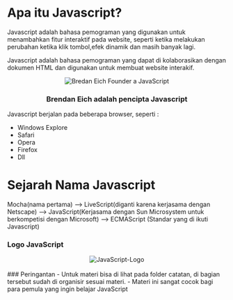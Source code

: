 # Apa itu Javascript? 

Javascript adalah bahasa pemograman yang digunakan untuk menambahkan fitur interaktif pada website, seperti ketika melakukan perubahan ketika klik tombol,efek dinamik dan masih banyak lagi. 

Javascript adalah bahasa pemograman yang dapat di kolaborasikan dengan dokumen HTML dan digunakan untuk membuat website interakif.

<div align="center">
<img src="https://tse3.mm.bing.net/th?id=OIP.8h1g6M4Avt2OUd9pCinE3QHaHa&pid=Api&P=0&h=180" alt="Bredan Eich Founder a JavaScript">
<h3>Brendan Eich adalah pencipta Javascript</h3>
</div>

Javascript berjalan pada beberapa browser, seperti :

- Windows Explore
- Safari 
- Opera 
- Firefox 
- Dll

# Sejarah Nama Javascript 

Mocha(nama pertama) --> LiveScript(diganti karena kerjasama dengan Netscape) --> JavaScript(Kerjasama dengan Sun Microsystem untuk berkompetisi dengan Microsoft) --> ECMAScript (Standar yang di ikuti Javascript)

### Logo JavaScript

<div align="center">
<img src="https://tse4.mm.bing.net/th?id=OIP.DN7ToydkJZEdVaJVK_NhvwHaHa&pid=Api&P=0&h=180" alt="JavaScript-Logo">
</div>

<br />
### Peringantan 
- Untuk materi bisa di lihat pada folder catatan, di bagian tersebut sudah di organisir sesuai materi.
- Materi ini sangat cocok bagi para pemula yang ingin belajar JavaScript 
